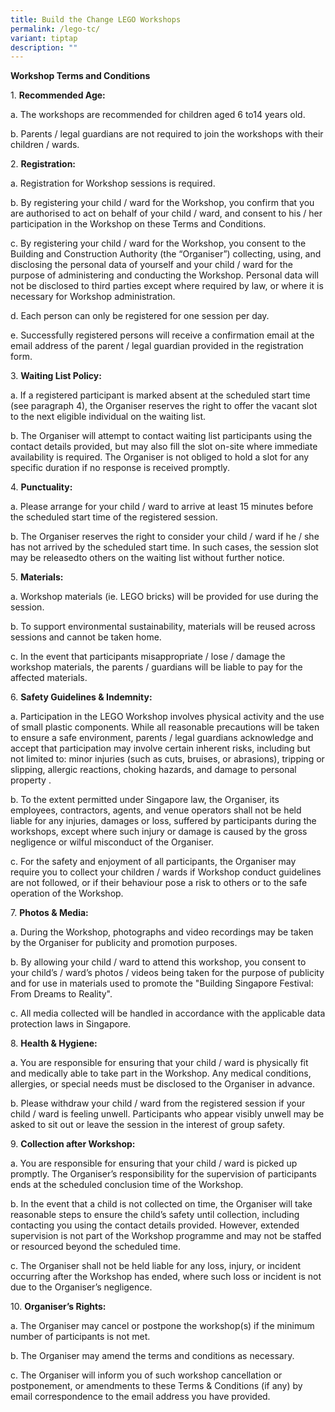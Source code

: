 ```yaml
---
title: Build the Change LEGO Workshops
permalink: /lego-tc/
variant: tiptap
description: ""
---
```

<p><strong>Workshop Terms and Conditions</strong>
</p>
<p>1. <strong>Recommended Age:</strong>
</p>
<p>a. The workshops are recommended for children aged 6 to14 years old.</p>
<p>b. Parents / legal guardians are not required to join the workshops with
their children / wards.</p>
<p>2. <strong>Registration:</strong>
</p>
<p>a. Registration for Workshop sessions is required.</p>
<p>b. By registering your child / ward for the Workshop, you confirm that
you are authorised to act on behalf of your child / ward, and consent to
his / her participation in the Workshop on these Terms and Conditions.</p>
<p>c. By registering your child / ward for the Workshop, you consent to the
Building and Construction Authority (the “Organiser”) collecting, using,
and disclosing the personal data of yourself and your child / ward for
the purpose of administering and conducting the Workshop. Personal data
will not be disclosed to third parties except where required by law, or
where it is necessary for Workshop administration.</p>
<p>d. Each person can only be registered for one session per day.</p>
<p>e. Successfully registered persons will receive a confirmation email at
the email address of the parent / legal guardian provided in the registration
form.</p>
<p>3. <strong>Waiting List Policy:</strong>
</p>
<p>a. If a registered participant is marked absent at the scheduled start
time (see paragraph 4), the Organiser reserves the right to offer the vacant
slot to the next eligible individual on the waiting list.</p>
<p>b. The Organiser will attempt to contact waiting list participants using
the contact details provided, but may also fill the slot on-site where
immediate availability is required. The Organiser is not obliged to hold
a slot for any specific duration if no response is received promptly.</p>
<p>4. <strong>Punctuality:</strong>
</p>
<p>a. Please arrange for your child / ward to arrive at least 15 minutes
before the scheduled start time of the registered session.</p>
<p>b. The Organiser reserves the right to consider your child / ward if he
/ she has not arrived by the scheduled start time. In such cases, the session
slot may be releasedto others on the waiting list without further notice.</p>
<p>5. <strong>Materials:</strong>
</p>
<p>a. Workshop materials (ie. LEGO bricks) will be provided for use during
the session.</p>
<p>b. To support environmental sustainability, materials will be reused across
sessions and cannot be taken home.</p>
<p>c. In the event that participants misappropriate / lose / damage the workshop
materials, the parents / guardians will be liable to pay for the affected
materials.</p>
<p>6. <strong>Safety Guidelines &amp; Indemnity:</strong>
</p>
<p>a. Participation in the LEGO Workshop involves physical activity and the
use of small plastic components. While all reasonable precautions will
be taken to ensure a safe environment, parents / legal guardians acknowledge
and accept that participation may involve certain inherent risks, including
but not limited to: minor injuries (such as cuts, bruises, or abrasions),
tripping or slipping, allergic reactions, choking hazards, and damage to
personal property .</p>
<p>b. To the extent permitted under Singapore law, the Organiser, its employees,
contractors, agents, and venue operators shall not be held liable for any
injuries, damages or loss, suffered by participants during the workshops,
except where such injury or damage is caused by the gross negligence or
wilful misconduct of the Organiser.</p>
<p>c. For the safety and enjoyment of all participants, the Organiser may
require you to collect your children / wards if Workshop conduct guidelines
are not followed, or if their behaviour pose a risk to others or to the
safe operation of the Workshop.</p>
<p>7. <strong>Photos &amp; Media:</strong>
</p>
<p>a. During the Workshop, photographs and video recordings may be taken
by the Organiser for publicity and promotion purposes.</p>
<p>b. By allowing your child / ward to attend this workshop, you consent
to your child’s / ward’s photos / videos being taken for the purpose of
publicity and for use in materials used to promote the "Building Singapore
Festival: From Dreams to Reality".</p>
<p>c. All media collected will be handled in accordance with the applicable
data protection laws in Singapore.</p>
<p>8. <strong>Health &amp; Hygiene:</strong>
</p>
<p>a. You are responsible for ensuring that your child / ward is physically
fit and medically able to take part in the Workshop. Any medical conditions,
allergies, or special needs must be disclosed to the Organiser in advance.</p>
<p>b. Please withdraw your child / ward from the registered session if your
child / ward is feeling unwell. Participants who appear visibly unwell
may be asked to sit out or leave the session in the interest of group safety.</p>
<p>9. <strong>Collection after Workshop:</strong>
</p>
<p>a. You are responsible for ensuring that your child / ward is picked up
promptly. The Organiser’s responsibility for the supervision of participants
ends at the scheduled conclusion time of the Workshop.</p>
<p>b. In the event that a child is not collected on time, the Organiser will
take reasonable steps to ensure the child’s safety until collection, including
contacting you using the contact details provided. However, extended supervision
is not part of the Workshop programme and may not be staffed or resourced
beyond the scheduled time.</p>
<p>c. The Organiser shall not be held liable for any loss, injury, or incident
occurring after the Workshop has ended, where such loss or incident is
not due to the Organiser’s negligence.</p>
<p>10. <strong>Organiser’s Rights:</strong>
</p>
<p>a. The Organiser may cancel or postpone the workshop(s) if the minimum
number of participants is not met.</p>
<p>b. The Organiser may amend the terms and conditions as necessary.</p>
<p>c. The Organiser will inform you of such workshop cancellation or postponement,
or amendments to these Terms &amp; Conditions (if any) by email correspondence
to the email address you have provided.</p>
<p></p>